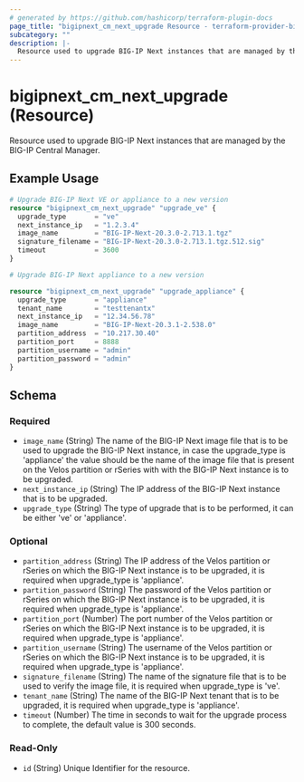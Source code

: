 ```yaml
---
# generated by https://github.com/hashicorp/terraform-plugin-docs
page_title: "bigipnext_cm_next_upgrade Resource - terraform-provider-bigipnext"
subcategory: ""
description: |-
  Resource used to upgrade BIG-IP Next instances that are managed by the BIG-IP Central Manager.
---
```


# bigipnext_cm_next_upgrade (Resource)

Resource used to upgrade BIG-IP Next instances that are managed by the BIG-IP Central Manager.

## Example Usage

```terraform
# Upgrade BIG-IP Next VE or appliance to a new version
resource "bigipnext_cm_next_upgrade" "upgrade_ve" {
  upgrade_type       = "ve"
  next_instance_ip   = "1.2.3.4"
  image_name         = "BIG-IP-Next-20.3.0-2.713.1.tgz"
  signature_filename = "BIG-IP-Next-20.3.0-2.713.1.tgz.512.sig"
  timeout            = 3600
}

# Upgrade BIG-IP Next appliance to a new version

resource "bigipnext_cm_next_upgrade" "upgrade_appliance" {
  upgrade_type       = "appliance"
  tenant_name        = "testtenantx"
  next_instance_ip   = "12.34.56.78"
  image_name         = "BIG-IP-Next-20.3.1-2.538.0"
  partition_address  = "10.217.30.40"
  partition_port     = 8888
  partition_username = "admin"
  partition_password = "admin"
}
```

<!-- schema generated by tfplugindocs -->
## Schema

### Required

- `image_name` (String) The name of the BIG-IP Next image file that is to be used to upgrade the BIG-IP Next instance, in case the upgrade_type is 'appliance' the value should be the name of the image file that is present on the Velos partition or rSeries with with the BIG-IP Next instance is to be upgraded.
- `next_instance_ip` (String) The IP address of the BIG-IP Next instance that is to be upgraded.
- `upgrade_type` (String) The type of upgrade that is to be performed, it can be either 've' or 'appliance'.

### Optional

- `partition_address` (String) The IP address of the Velos partition or rSeries on which the BIG-IP Next instance is to be upgraded, it is required when upgrade_type is 'appliance'.
- `partition_password` (String) The password of the Velos partition or rSeries on which the BIG-IP Next instance is to be upgraded, it is required when upgrade_type is 'appliance'.
- `partition_port` (Number) The port number of the Velos partition or rSeries on which the BIG-IP Next instance is to be upgraded, it is required when upgrade_type is 'appliance'.
- `partition_username` (String) The username of the Velos partition or rSeries on which the BIG-IP Next instance is to be upgraded, it is required when upgrade_type is 'appliance'.
- `signature_filename` (String) The name of the signature file that is to be used to verify the image file, it is required when upgrade_type is 've'.
- `tenant_name` (String) The name of the BIG-IP Next tenant that is to be upgraded, it is required when upgrade_type is 'appliance'.
- `timeout` (Number) The time in seconds to wait for the upgrade process to complete, the default value is 300 seconds.

### Read-Only

- `id` (String) Unique Identifier for the resource.
